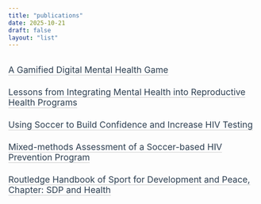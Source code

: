 ```yaml
---
title: "publications"
date: 2025-10-21
draft: false
layout: "list"
---
```


<style>
  .pub-list {
    list-style: none;
    padding: 0;
    margin: 2rem 0;
  }

  .pub-list li {
    margin-bottom: 1.5rem;
    font-size: 1.1rem;
  }

  .pub-list a {
    text-decoration: none;
    color: #2c3e50;
    border-bottom: 1px solid #ccc;
    transition: border-color 0.3s;
  }

  .pub-list a:hover {
    border-color: #999;
  }
</style>

<ul class="pub-list">
  <li>
    <a href="https://www.mdpi.com/1660-4601/22/8/1281" target="_blank">
      A Gamified Digital Mental Health Game
    </a>
  </li>
  <li>
    <a href="https://sahr.hst.org.za/article/141588-lessons-learnt-from-integrating-mental-health-into-sport-based-adolescent-sexual-and-reproductive-health-programmes-in-south-africa?auth_token=CS1Gf4-JerqwpQjRford" target="_blank">
      Lessons from Integrating Mental Health into Reproductive Health Programs
    </a>
  </li>
  <li>
    <a href="https://www.tandfonline.com/doi/full/10.1080/17430437.2014.997586" target="_blank">
      Using Soccer to Build Confidence and Increase HIV Testing
    </a>
  </li>
  <li>
    <a href="https://pmc.ncbi.nlm.nih.gov/articles/PMC6613633/" target="_blank">
      Mixed-methods Assessment of a Soccer-based HIV Prevention Program
    </a>
  </li>
  <li>
    <a href="https://www.routledge.com/Routledge-Handbook-of-Sport-for-Development-and-Peace/Collison-Darnell-Giulianotti-Howe/p/book/9781138210486" target="_blank">
      Routledge Handbook of Sport for Development and Peace, Chapter: SDP and Health
    </a>
  </li>
</ul>
